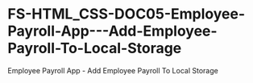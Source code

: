 # FS-HTML_CSS-DOC05-Employee-Payroll-App---Add-Employee-Payroll-To-Local-Storage
Employee Payroll App - Add Employee Payroll To Local Storage
